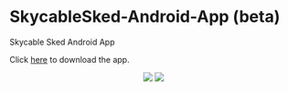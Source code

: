 SkycableSked-Android-App (beta)
================================
Skycable Sked Android App 
<p>
	Click <a href="https://build.phonegap.com/apps/143597/download/android">here</a> to download the app.
</p>
<div style="text-align:center" align="center">
	<img src="http://t1.gstatic.com/images?q=tbn:ANd9GcRP3ohRgpdX-CHLSSf4R6yOyti94PvGQMK5AtXD0L_T_NXYrO__vkNMu6zT">
	<img src="http://www.blogcdn.com/www.engadget.com/media/2011/02/sonos-blown-away-android-maxell.jpg">
</div>


